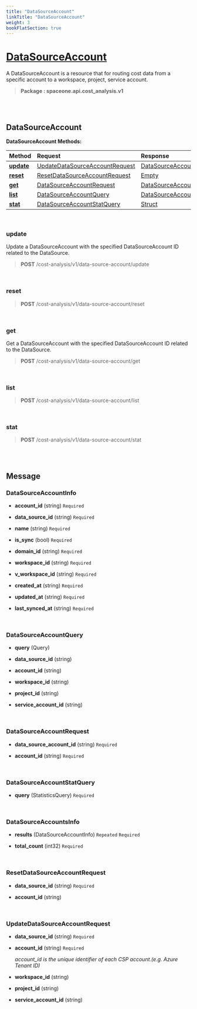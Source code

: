 ```yaml
---
title: "DataSourceAccount"
linkTitle: "DataSourceAccount"
weight: 3
bookFlatSection: true
---
```

# [DataSourceAccount](#DataSourceAccount)
A DataSourceAccount is a resource that for routing cost data from a specific account to a workspace, project, service account.


>  **Package : spaceone.api.cost_analysis.v1**

<br>
<br>

## DataSourceAccount





**DataSourceAccount Methods:**


| Method | Request | Response |
| :----- | :-------- | :-------- |
| [**update**](./DataSourceAccount#update) | [UpdateDataSourceAccountRequest](DataSourceAccount#updatedatasourceaccountrequest) | [DataSourceAccountInfo](DataSourceAccount#datasourceaccountinfo) |
| [**reset**](./DataSourceAccount#reset) | [ResetDataSourceAccountRequest](DataSourceAccount#resetdatasourceaccountrequest) | [Empty](DataSourceAccount#empty) |
| [**get**](./DataSourceAccount#get) | [DataSourceAccountRequest](DataSourceAccount#datasourceaccountrequest) | [DataSourceAccountInfo](DataSourceAccount#datasourceaccountinfo) |
| [**list**](./DataSourceAccount#list) | [DataSourceAccountQuery](DataSourceAccount#datasourceaccountquery) | [DataSourceAccountsInfo](DataSourceAccount#datasourceaccountsinfo) |
| [**stat**](./DataSourceAccount#stat) | [DataSourceAccountStatQuery](DataSourceAccount#datasourceaccountstatquery) | [Struct](DataSourceAccount#struct) |



    
<br>

### update

Update a DataSourceAccount with the specified DataSourceAccount ID related to the DataSource.



> **POST** /cost-analysis/v1/data-source-account/update
>






    
<br>

### reset





> **POST** /cost-analysis/v1/data-source-account/reset
>






    
<br>

### get

Get a DataSourceAccount with the specified DataSourceAccount ID related to the DataSource.



> **POST** /cost-analysis/v1/data-source-account/get
>






    
<br>

### list





> **POST** /cost-analysis/v1/data-source-account/list
>






    
<br>

### stat





> **POST** /cost-analysis/v1/data-source-account/stat
>






    


<br>
<br>

## Message



### DataSourceAccountInfo
* **account_id** (string)   `Required` 

    
* **data_source_id** (string)   `Required` 

    
* **name** (string)   `Required` 

    
* **is_sync** (bool)   `Required` 

    
* **domain_id** (string)   `Required` 

    
* **workspace_id** (string)   `Required` 

    
* **v_workspace_id** (string)   `Required` 

    
* **created_at** (string)   `Required` 

    
* **updated_at** (string)   `Required` 

    
* **last_synced_at** (string)   `Required` 

    <br>

### DataSourceAccountQuery
* **query** (Query)  

    
* **data_source_id** (string)  

    
* **account_id** (string)  

    
* **workspace_id** (string)  

    
* **project_id** (string)  

    
* **service_account_id** (string)  

    <br>

### DataSourceAccountRequest
* **data_source_account_id** (string)   `Required` 

    
* **account_id** (string)   `Required` 

    <br>

### DataSourceAccountStatQuery
* **query** (StatisticsQuery)   `Required` 

    <br>

### DataSourceAccountsInfo
* **results** (DataSourceAccountInfo)  `Repeated`    `Required` 

    
* **total_count** (int32)   `Required` 

    <br>

### ResetDataSourceAccountRequest
* **data_source_id** (string)   `Required` 

    
* **account_id** (string)  

    <br>

### UpdateDataSourceAccountRequest
* **data_source_id** (string)   `Required` 

    
* **account_id** (string)   `Required` 

  *account_id is the unique identifier of each CSP account.(e.g. Azure Tenant ID)*

    
* **workspace_id** (string)  

    
* **project_id** (string)  

    
* **service_account_id** (string)  

    <br>
